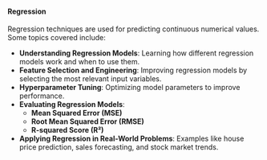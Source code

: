#### Regression
Regression techniques are used for predicting continuous numerical values. Some topics covered include:

- **Understanding Regression Models**: Learning how different regression models work and when to use them.
- **Feature Selection and Engineering**: Improving regression models by selecting the most relevant input variables.
- **Hyperparameter Tuning**: Optimizing model parameters to improve performance.
- **Evaluating Regression Models**:
    - **Mean Squared Error (MSE)**
    - **Root Mean Squared Error (RMSE)**
    - **R-squared Score (R²)**
- **Applying Regression in Real-World Problems**: Examples like house price prediction, sales forecasting, and stock market trends.
